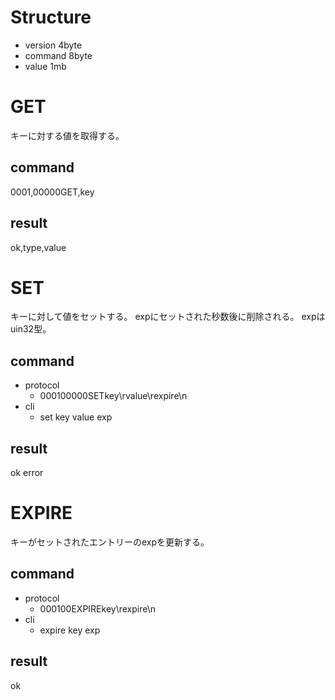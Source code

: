 # Structure
- version 4byte
- command 8byte
- value 1mb


# GET
キーに対する値を取得する。

## command
0001,00000GET,key

## result
ok,type,value

# SET
キーに対して値をセットする。
expにセットされた秒数後に削除される。
expはuin32型。

## command
- protocol
  - 000100000SETkey\rvalue\rexpire\n
- cli
  - set key value exp

## result
ok
error

# EXPIRE
キーがセットされたエントリーのexpを更新する。

## command
- protocol
  - 000100EXPIREkey\rexpire\n
- cli
  - expire key exp
## result
ok
